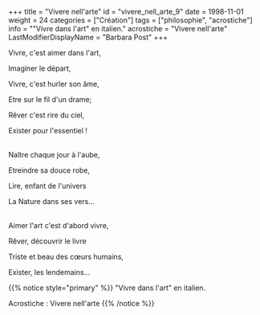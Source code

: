 +++
title = "Vivere nell'arte"
id = "vivere_nell_arte_9"
date = 1998-11-01
weight = 24
categories = ["Création"]
tags = ["philosophie", "acrostiche"]
info = "\"Vivre dans l'art\" en italien."
acrostiche = "Vivere nell'arte"
LastModifierDisplayName = "Barbara Post"
+++

Vivre, c'est aimer dans l'art,

Imaginer le départ,

Vivre, c'est hurler son âme,

Etre sur le fil d'un drame;

Rêver c'est rire du ciel,

Exister pour l'essentiel !

 \
Naître chaque jour à l'aube,

Etreindre sa douce robe,

Lire, enfant de l'univers

La Nature dans ses vers...

 \
Aimer l'art c'est d'abord vivre,

Rêver, découvrir le livre

Triste et beau des cœurs humains,

Exister, les lendemains...

{{% notice style="primary" %}}
\"Vivre dans l'art\" en italien.

Acrostiche : Vivere nell'arte
{{% /notice %}}
